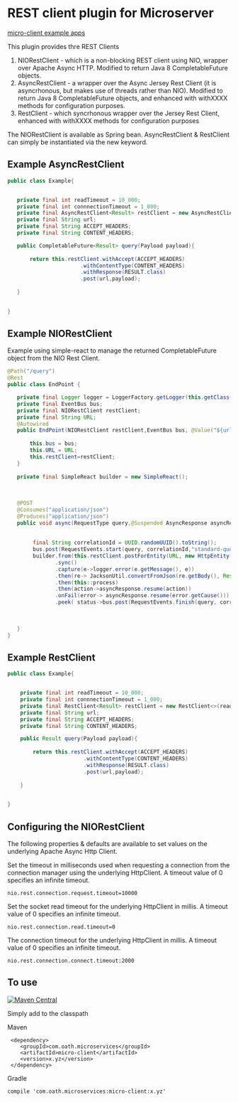# REST client plugin for Microserver

[micro-client example apps](https://github.com/aol/micro-server/tree/master/micro-client/src/test/java/app)

This plugin provides thre REST Clients

1. NIORestClient - which is a non-blocking REST client using NIO, wrapper over Apache Async HTTP. Modified to return Java 8 CompletableFuture objects.
2. AsyncRestClient - a wrapper over the Async Jersey Rest Client (it is asyncrhonous, but makes use of threads rather than NIO). Modified to return Java 8 CompletableFuture objects, and enhanced with withXXXX methods for configuration purposes.
3. RestClient - which syncrhonous wrapper over the Jersey Rest Client, enhanced with withXXXX methods for configuration purposes

The NIORestClient is available as  Spring bean. AsyncRestClient & RestClient can simply be instantiated via the new keyword.

## Example AsyncRestClient
 ```java
public class Example{


	private final int readTimeout = 10_000;
	private final int connnectionTimeout = 1_000;
	private final AsyncRestClient<Result> restClient = new AsyncRestClient<>(readTimeout,connectionTimeout);;
	private final String url;
	private final String ACCEPT_HEADERS;
	private final String CONTENT_HEADERS;

	public CompletableFuture<Result> query(Payload payload){
		
		return this.restClient.withAccept(ACCEPT_HEADERS)
						.withContentType(CONTENT_HEADERS)
						.withResponse(RESULT.class)
						.post(url,payload);
	
	}

	
}
```

## Example NIORestClient

Example using simple-react to manage the returned CompletableFuture object from the NIO Rest Client.

 ```java
@Path("/query")
@Rest
public class EndPoint {

	private final Logger logger = LoggerFactory.getLogger(this.getClass());
	private final EventBus bus;
	private final NIORestClient restClient;
	private final String URL;
	@Autowired
	public EndPoint(NIORestClient restClient,EventBus bus, @Value("${url:}") String URL){
	
		this.bus = bus;
		this.URL = URL;
		this.restClient=restClient;
	}
	
	private final SimpleReact builder = new SimpleReact();
	
		
	
	@POST
	@Consumes("application/json")
	@Produces("application/json")
    public void async(RequestType query,@Suspended AsyncResponse asyncResponse){
		
		
		 final String correlationId = UUID.randomUUID().toString();
		 bus.post(RequestEvents.start(query, correlationId,"standard-query",HashMapBuilder.of("ip",QueryIPRetriever.getIpAddress())));
	     builder.from(this.restClient.postForEntity(URL, new HttpEntity(JacksonUtil.serializeToJson(convertList(query)),headers),String.class))
	     		.sync()
	     		.capture(e->logger.error(e.getMessage(), e))
	     		.then(re-> JacksonUtil.convertFromJson(re.getBody(), Result.class))
	     		.then(this::process)
				.then(action->asyncResponse.resume(action))
				.onFail(error-> asyncResponse.resume(error.getCause()))
				.peek( status->bus.post(RequestEvents.finish(query, correlationId)));
	     
	
		
	}
}
```
## Example RestClient
```java
public class Example{


	private final int readTimeout = 10_000;
	private final int connnectionTimeout = 1_000;
	private final RestClient<Result> restClient = new RestClient<>(readTimeout,connectionTimeout);
	private final String url;
	private final String ACCEPT_HEADERS;
	private final String CONTENT_HEADERS;

	public Result query(Payload payload){
		
		return this.restClient.withAccept(ACCEPT_HEADERS)
						.withContentType(CONTENT_HEADERS)
						.withResponse(RESULT.class)
						.post(url,payload);
	
	}

	
}
```

## Configuring the NIORestClient

The following properties & defaults are available to set values on the underlying Apache Async Http Client.

Set the timeout in milliseconds used when requesting a connection from the connection manager using the underlying HttpClient. A timeout value of 0 specifies an infinite timeout.

    nio.rest.connection.request.timeout=10000

Set the socket read timeout for the underlying HttpClient in millis. A timeout value of 0 specifies an infinite timeout.
	 
    nio.rest.connection.read.timeout=0
   
The connection timeout for the underlying HttpClient in millis. A timeout value of 0 specifies an infinite timeout.
  
    nio.rest.connection.connect.timeout:2000
   
## To use

[![Maven Central](https://maven-badges.herokuapp.com/maven-central/com.oath.microservices/micro-client/badge.svg)](https://maven-badges.herokuapp.com/maven-central/com.oath.microservices/micro-client)

Simply add to the classpath

Maven 

     <dependency>
        <groupId>com.oath.microservices</groupId>  
        <artifactId>micro-client</artifactId>
        <version>x.yz</version>
     </dependency>
     
Gradle

    compile 'com.oath.microservices:micro-client:x.yz'
